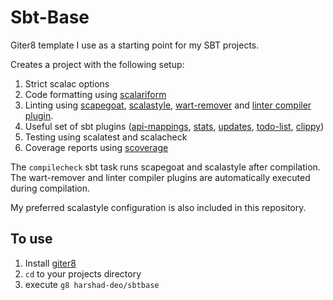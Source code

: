 # Sbt-Base

Giter8 template I use as a starting point for my SBT projects. 

Creates a project with the following setup:

1. Strict scalac options
2. Code formatting using [scalariform](https://github.com/scala-ide/scalariform)
3. Linting using [scapegoat](https://github.com/sksamuel/scapegoat), [scalastyle](https://github.com/scalastyle/scalastyle-sbt-plugin), [wart-remover](https://github.com/puffnfresh/wartremover) and [linter compiler plugin](https://github.com/HairyFotr/linter). 
4. Useful set of sbt plugins ([api-mappings](https://github.com/ThoughtWorksInc/sbt-api-mappings), [stats](https://github.com/orrsella/sbt-stats), [updates](https://github.com/rtimush/sbt-updates), [todo-list](https://github.com/fedragon/sbt-todolist), [clippy](https://scala-clippy.org/))
5. Testing using scalatest and scalacheck
6. Coverage reports using [scoverage](https://github.com/scoverage/sbt-scoverage)

The `compilecheck` sbt task runs scapegoat and scalastyle after compilation. The wart-remover and linter compiler plugins are automatically executed during compilation. 

My preferred scalastyle configuration is also included in this repository. 

## To use

1. Install [giter8](https://github.com/foundweekends/giter8)
2. `cd` to your projects directory
3. execute `g8 harshad-deo/sbtbase`
